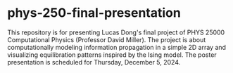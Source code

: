 # phys-250-final-presentation
This repository is for presenting Lucas Dong's final project of PHYS 25000 Computational Physics (Professor David Miller). The project is about computationally modeling information propagation in a simple 2D array and visualizing equilibration patterns inspired by the Ising model. The poster presentation is scheduled for Thursday, December 5, 2024.
